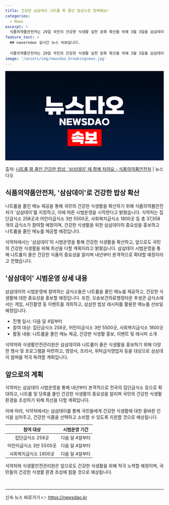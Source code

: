 ```yaml
---
title: 건강한 삼삼데이 나트륨 확 줄인 밥상으로 함께해요!
categories:
  - News
excerpt: >
  식품의약품안전처는 29일 국민의 건강한 식생활 실천 문화 확산을 위해 3월 3일을 삼삼데이로 지정하고 다음 …
feature_text: >
  ## navernews 실시간 뉴스 속보입니다.

  식품의약품안전처는 29일 국민의 건강한 식생활 실천 문화 확산을 위해 3월 3일을 삼삼데이로 지정하고 다음 …
image: '/assets/img/newsdao_breakingnews.jpg'
---
```


![뉴스다오 속보](/assets/img/newsdao_breakingnews.jpg)

<p>출처: <a href="https://newsdao.kr/3260" rel="dofollow">나트륨 확 줄인 건강한 밥상, ‘삼삼데이’ 때 함께 차려요 - 식품의약품안전처</a> | 뉴스다오</p>

<h2 data-ke-size="size26">식품의약품안전처, '삼삼데이'로 건강한 밥상 확산</h2>
나트륨을 줄인 메뉴 제공을 통해 국민의 건강한 식생활을 확산하기 위해 식품의약품안전처가 '삼삼데이'를 지정하고, 이에 따른 시범운영을 시작한다고 밝혔습니다. 식약처는 집단급식소 258곳과 어린이급식소 3만 5500곳, 사회복지급식소 1800곳 등 총 37,558개의 급식소가 참여할 예정이며, 건강한 식생활을 위한 삼삼데이의 중요성을 홍보하고 나트륨을 줄인 메뉴를 제공할 예정입니다.

<p data-ke-size="size16">식약처에서는 '삼삼데이'의 시범운영을 통해 건강한 식생활을 확산하고, 앞으로도 국민의 건강한 식생활을 위해 최선을 다할 계획이라고 밝혔습니다. 삼삼데이 시범운영을 통해 나트륨이 줄은 건강한 식품의 중요성을 알리며 내년부터 본격적으로 확대할 예정이라고 전했습니다.</p>

<h2 data-ke-size="size26">'삼삼데이' 시범운영 상세 내용</h2>
삼삼데이의 시범운영에 참여하는 급식소들은 나트륨을 줄인 메뉴를 제공하고, 건강한 식생활에 대한 중요성을 홍보할 예정입니다. 또한, 오송보건의료행정타운 후생관 급식소에서는 게임, 사진촬영 등 이벤트를 개최하고, 삼삼한 밥상 레시피를 활용한 메뉴를 선보일 예정입니다.

<ul>
  <li>진행 일시: 다음 달 4일부터</li>
  <li>참여 대상: 집단급식소 258곳, 어린이급식소 3만 5500곳, 사회복지급식소 1800곳</li>
  <li>활동 내용: 나트륨을 줄인 메뉴 제공, 건강한 식생활 홍보, 이벤트 및 레시피 소개</li>
</ul>

<p data-ke-size="size16">식약처와 식생활안전관리원은 삼삼데이와 나트륨이 줄은 식생활을 홍보하기 위해 다양한 행사 및 프로그램을 마련하고, 영양사, 조리사, 위탁급식영업자 등을 대상으로 삼삼데이 참여를 적극 독려할 계획입니다.</p>

<h2 data-ke-size="size26">앞으로의 계획</h2>
식약처는 삼삼데이 시범운영을 통해 내년부터 본격적으로 전국의 집단급식소 등으로 확대하고, 나트륨 및 당류를 줄인 건강한 식생활의 중요성을 알리며 국민의 건강한 식생활 환경을 조성하기 위해 최선을 다할 계획입니다.

이에 따라, 식약처에서는 삼삼데이를 통해 국민들에게 건강한 식생활에 대한 올바른 인식을 심어주고, 건강한 식품을 선택하고 소비할 수 있도록 지원할 것으로 예상됩니다.

<table>
<thead>
<tr>
<th style="text-align: center;">참여 대상</th>
<th style="text-align: center;">시범운영 기간</th>
</tr>
</thead>
<tbody>
<tr>
<td style="text-align: center;">집단급식소 258곳</td>
<td style="text-align: center;">다음 달 4일부터</td>
</tr>
<tr>
<td style="text-align: center;">어린이급식소 3만 5500곳</td>
<td style="text-align: center;">다음 달 4일부터</td>
</tr>
<tr>
<td style="text-align: center;">사회복지급식소 1800곳</td>
<td style="text-align: center;">다음 달 4일부터</td>
</tr>
</tbody>
</table>

<p data-ke-size="size16">식약처와 식생활안전관리원은 앞으로도 건강한 식생활을 위해 적극 노력할 예정이며, 국민들의 건강한 식생활 환경 조성에 힘쓸 것으로 예상됩니다.</p>

<br>
<hr> 

신속 뉴스 바로가기 👉 <a href="https://newsdao.kr" rel="dofollow">https://newsdao.kr</a>


